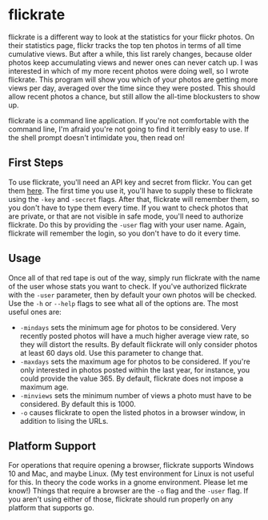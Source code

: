 # flickrate

flickrate is a different way to look at the statistics for your flickr photos.
On their statistics page, flickr tracks the top ten photos in terms of all time cumulative
views.  But after a while, this list rarely changes, because older photos keep accumulating
views and newer ones can never catch up.  I was interested in which of my more recent
photos were doing well, so I wrote flickrate.  This program will show you which of your
photos are getting more views per day, averaged over the time since they were
posted. This should allow recent photos a chance, but still allow the all-time
blockusters to show up.

flickrate is a command line application.  If you're not comfortable with the
command line, I'm afraid you're not going to find it terribly easy to use.  If
the shell prompt doesn't intimidate you, then read on!

## First Steps
To use flickrate, you'll need an API key and secret from flickr.  You can get them
[here](https://www.flickr.com/services/apps/create/noncommercial/?).  The first time
you use it, you'll have to supply these to flickrate using the `-key` and `-secret`
flags.  After that, flickrate will remember them, so you don't have to
type them every time.  If you want to check photos that are private, or that
are not visible in safe mode, you'll need to authorize flickrate.  Do this by
providing the `-user` flag with your user name.  Again, flickrate will remember the login,
so you don't have to do it every time.

## Usage
Once all of that red tape is out of the way, simply run flickrate with the
name of the user whose stats you want to check.  If you've authorized
flickrate with the `-user` parameter, then by default your own photos
will be checked.  Use the `-h` or `--help` flags to see what all of the
options are.  The most useful ones are:

* `-mindays` sets the minimum age for photos to be considered.  Very
recently posted photos will have a much higher average view rate, so they will
distort the results.  By default flickrate will only consider photos at
least 60 days old.  Use this parameter to change that.
* `-maxdays` sets the maximum age for photos to be considered.  If you're
only interested in photos posted within the last year, for instance, you
could provide the value 365.  By default, flickrate does not impose a
maximum age.
* `-minviews` sets the minimum number of views a photo must have to be
considered.  By default this is 1000.
* `-o` causes flickrate to open the listed photos in a browser window,
in addition to lising the URLs.

## Platform Support
For operations that require opening a browser, flickrate supports Windows 10
and Mac, and maybe Linux. (My test environment for Linux is not useful for
this.  In theory the code works in a gnome environment.  Please let me know!)
Things that require a browser are the `-o` flag and the `-user` flag.
If you aren't using either of those,
flickrate should run properly on any platform that supports go.
